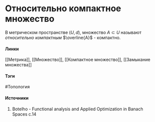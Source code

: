 # Относительно компактное множество
В метрическом пространстве $(U,d)$, множество $A\subset U$ называют *относительно компактным* $\overline{A}$ - компактно.
#### Линки
 [[Метрика]],
 [[Множество]],
 [[Компактное множество]],
 [[Замыкание множества]]
#### Тэги
 #Топология 
#### Источники
1. Botelho - Functional analysis and Applied Optimization in Banach Spaces с.14